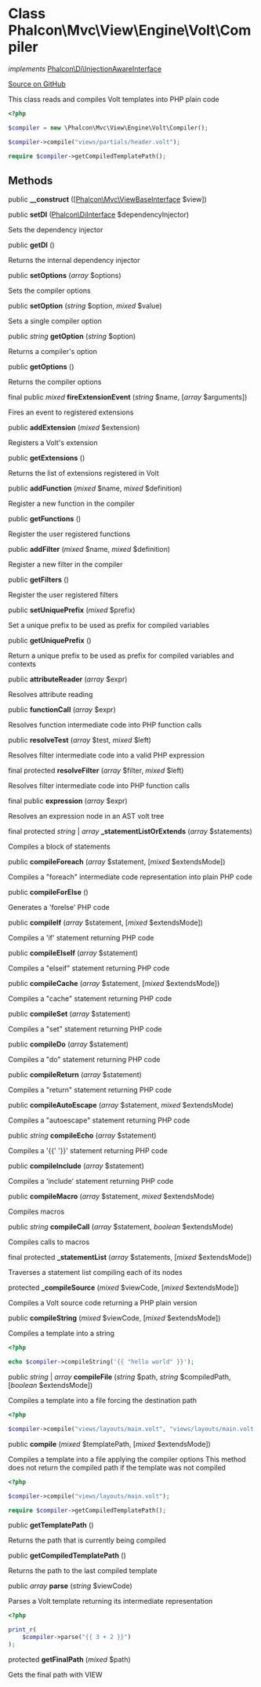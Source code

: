# Class **Phalcon\\Mvc\\View\\Engine\\Volt\\Compiler**

*implements* [Phalcon\Di\InjectionAwareInterface](/en/3.1.2/api/Phalcon_Di_InjectionAwareInterface)

<a href="https://github.com/phalcon/cphalcon/blob/master/phalcon/mvc/view/engine/volt/compiler.zep" class="btn btn-default btn-sm">Source on GitHub</a>

This class reads and compiles Volt templates into PHP plain code

```php
<?php

$compiler = new \Phalcon\Mvc\View\Engine\Volt\Compiler();

$compiler->compile("views/partials/header.volt");

require $compiler->getCompiledTemplatePath();

```

## Methods
public  **__construct** ([[Phalcon\Mvc\ViewBaseInterface](/en/3.1.2/api/Phalcon_Mvc_ViewBaseInterface) $view])

public  **setDI** ([Phalcon\DiInterface](/en/3.1.2/api/Phalcon_DiInterface) $dependencyInjector)

Sets the dependency injector

public  **getDI** ()

Returns the internal dependency injector

public  **setOptions** (*array* $options)

Sets the compiler options

public  **setOption** (*string* $option, *mixed* $value)

Sets a single compiler option

public *string* **getOption** (*string* $option)

Returns a compiler's option

public  **getOptions** ()

Returns the compiler options

final public *mixed* **fireExtensionEvent** (*string* $name, [*array* $arguments])

Fires an event to registered extensions

public  **addExtension** (*mixed* $extension)

Registers a Volt's extension

public  **getExtensions** ()

Returns the list of extensions registered in Volt

public  **addFunction** (*mixed* $name, *mixed* $definition)

Register a new function in the compiler

public  **getFunctions** ()

Register the user registered functions

public  **addFilter** (*mixed* $name, *mixed* $definition)

Register a new filter in the compiler

public  **getFilters** ()

Register the user registered filters

public  **setUniquePrefix** (*mixed* $prefix)

Set a unique prefix to be used as prefix for compiled variables

public  **getUniquePrefix** ()

Return a unique prefix to be used as prefix for compiled variables and contexts

public  **attributeReader** (*array* $expr)

Resolves attribute reading

public  **functionCall** (*array* $expr)

Resolves function intermediate code into PHP function calls

public  **resolveTest** (*array* $test, *mixed* $left)

Resolves filter intermediate code into a valid PHP expression

final protected  **resolveFilter** (*array* $filter, *mixed* $left)

Resolves filter intermediate code into PHP function calls

final public  **expression** (*array* $expr)

Resolves an expression node in an AST volt tree

final protected *string* | *array* **_statementListOrExtends** (*array* $statements)

Compiles a block of statements

public  **compileForeach** (*array* $statement, [*mixed* $extendsMode])

Compiles a "foreach" intermediate code representation into plain PHP code

public  **compileForElse** ()

Generates a 'forelse' PHP code

public  **compileIf** (*array* $statement, [*mixed* $extendsMode])

Compiles a 'if' statement returning PHP code

public  **compileElseIf** (*array* $statement)

Compiles a "elseif" statement returning PHP code

public  **compileCache** (*array* $statement, [*mixed* $extendsMode])

Compiles a "cache" statement returning PHP code

public  **compileSet** (*array* $statement)

Compiles a "set" statement returning PHP code

public  **compileDo** (*array* $statement)

Compiles a "do" statement returning PHP code

public  **compileReturn** (*array* $statement)

Compiles a "return" statement returning PHP code

public  **compileAutoEscape** (*array* $statement, *mixed* $extendsMode)

Compiles a "autoescape" statement returning PHP code

public *string* **compileEcho** (*array* $statement)

Compiles a '{{' '}}' statement returning PHP code

public  **compileInclude** (*array* $statement)

Compiles a 'include' statement returning PHP code

public  **compileMacro** (*array* $statement, *mixed* $extendsMode)

Compiles macros

public *string* **compileCall** (*array* $statement, *boolean* $extendsMode)

Compiles calls to macros

final protected  **_statementList** (*array* $statements, [*mixed* $extendsMode])

Traverses a statement list compiling each of its nodes

protected  **_compileSource** (*mixed* $viewCode, [*mixed* $extendsMode])

Compiles a Volt source code returning a PHP plain version

public  **compileString** (*mixed* $viewCode, [*mixed* $extendsMode])

Compiles a template into a string

```php
<?php

echo $compiler->compileString('{{ "hello world" }}');

```

public *string* | *array* **compileFile** (*string* $path, *string* $compiledPath, [*boolean* $extendsMode])

Compiles a template into a file forcing the destination path

```php
<?php

$compiler->compile("views/layouts/main.volt", "views/layouts/main.volt.php");

```

public  **compile** (*mixed* $templatePath, [*mixed* $extendsMode])

Compiles a template into a file applying the compiler options
This method does not return the compiled path if the template was not compiled

```php
<?php

$compiler->compile("views/layouts/main.volt");

require $compiler->getCompiledTemplatePath();

```

public  **getTemplatePath** ()

Returns the path that is currently being compiled

public  **getCompiledTemplatePath** ()

Returns the path to the last compiled template

public *array* **parse** (*string* $viewCode)

Parses a Volt template returning its intermediate representation

```php
<?php

print_r(
    $compiler->parse("{{ 3 + 2 }}")
);

```

protected  **getFinalPath** (*mixed* $path)

Gets the final path with VIEW

